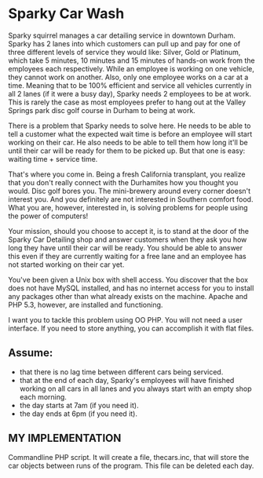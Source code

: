 # Sparky Car Wash

Sparky squirrel manages a car detailing service in downtown Durham. Sparky has 2 lanes into which customers can pull up and pay for one of three different levels of service they would like: Silver, Gold or Platinum, which take 5 minutes, 10 minutes and 15 minutes of hands-on work from the employees each respectively. While an employee is working on one vehicle, they cannot work on another. Also, only one employee works on a car at a time. Meaning that to be 100% efficient and service all vehicles currently in all 2 lanes (if it were a busy day), Sparky needs 2 employees to be at work. This is rarely the case as most employees prefer to hang out at the Valley Springs park disc golf course in Durham to being at work.

There is a problem that Sparky needs to solve here. He needs to be able to tell a customer what the expected wait time is before an employee will start working on their car. He also needs to be able to tell them how long it'll be until their car will be ready for them to be picked up. But that one is easy: waiting time + service time.

That's where you come in. Being a fresh California transplant, you realize that you don't really connect with the Durhamites how you thought you would. Disc golf bores you. The mini-brewery around every corner doesn't interest you. And you definitely are not interested in Southern comfort food. What you are, however, interested in, is solving problems for people using the power of computers! 

Your mission, should you choose to accept it, is to stand at the door of the Sparky Car Detailing shop and answer customers when they ask you how long they have until their car will be ready. You should be able to answer this even if they are currently waiting for a free lane and an employee has not started working on their car yet.

You've been given a Unix box with shell access. You discover that the box does not have MySQL installed, and has no internet access for you to install any packages other than what already exists on the machine. Apache and PHP 5.3, however, are installed and functioning.

I want you to tackle this problem using OO PHP. You will not need a user interface. If you need to store anything, you can accomplish it with flat files.

## Assume:

- that there is no lag time between different cars being serviced.
- that at the end of each day, Sparky's employees will have finished working on all cars in all lanes and you always start with an empty shop each morning.
- the day starts at 7am (if you need it).
- the day ends at 6pm (if you need it).

## MY IMPLEMENTATION

Commandline PHP script. It will create a file, thecars.inc, that will store the car objects between runs of the program. This file can be deleted each day.